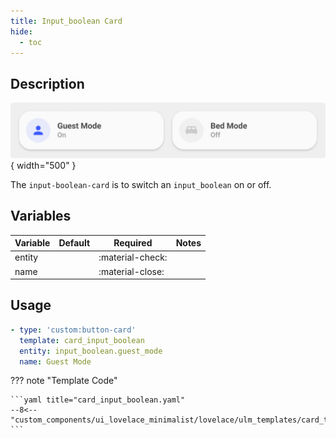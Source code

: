 ```yaml
---
title: Input_boolean Card
hide:
  - toc
---
```

<!-- markdownlint-disable MD046 -->

## Description

![example-image](../../assets/img/ulm_cards/card_input_boolean.png){ width="500" }

The `input-boolean-card` is to switch an `input_boolean` on or off.

## Variables

| Variable | Default | Required         | Notes             |
|----------|---------|------------------|-------------------|
| entity     |         | :material-check: |                   |
| name     |         | :material-close: |                   |

## Usage

```yaml
- type: 'custom:button-card'
  template: card_input_boolean
  entity: input_boolean.guest_mode
  name: Guest Mode
```

??? note "Template Code"

    ```yaml title="card_input_boolean.yaml"
    --8<-- "custom_components/ui_lovelace_minimalist/lovelace/ulm_templates/card_templates/cards/card_input_boolean.yaml"
    ```
